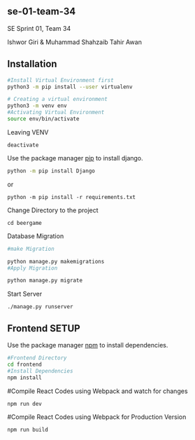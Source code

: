 ## se-01-team-34
SE Sprint 01, Team 34

Ishwor Giri & Muhammad Shahzaib Tahir Awan


## Installation


```bash
#Install Virtual Environment first 
python3 -m pip install --user virtualenv

# Creating a virtual environment
python3 -m venv env
#Activating Virtual Environment
source env/bin/activate
```
Leaving VENV
```
deactivate
```


Use the package manager [pip](https://pip.pypa.io/en/stable/) to install django.

```bash
python -m pip install Django
```

or 
```
python -m pip install -r requirements.txt
```


Change Directory to the project 
```
cd beergame
```

Database Migration

```bash
#make Migration

python manage.py makemigrations
#Apply Migration

python manage.py migrate
```

Start Server
```
./manage.py runserver 
```




## Frontend SETUP 

Use the package  manager [npm](https://www.npmjs.com/) to install dependencies.



```bash
#Frontend Directory 
cd frontend
#Install Dependencies
npm install


```
#Compile React Codes using Webpack and watch for changes
```
npm run dev
```

#Compile React Codes using Webpack for Production Version
```
npm run build
```